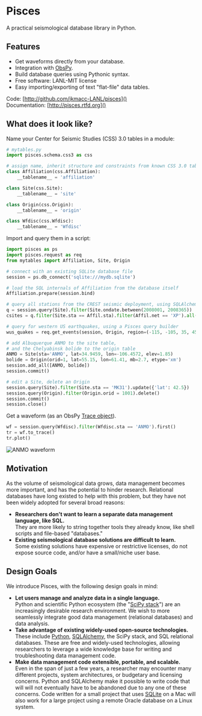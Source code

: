# Pisces

A practical seismological database library in Python.

## Features

* Get waveforms directly from your database.
* Integration with [ObsPy](www.obspy.org).
* Build database queries using Pythonic syntax.
* Free software: LANL-MIT license
* Easy importing/exporting of text "flat-file" data tables.

Code: [http://github.com/jkmacc-LANL/pisces]()  
Documentation: [http://pisces.rtfd.org]()


## What does it look like?

Name your Center for Seismic Studies (CSS) 3.0 tables in a module:

```python
# mytables.py
import pisces.schema.css3 as css

# assign name, inherit structure and constraints from known CSS 3.0 tables
class Affiliation(css.Affiliation):
    __tablename__ = 'affiliation'

class Site(css.Site):
    __tablename__ = 'site'

class Origin(css.Origin):
    __tablename__ = 'origin'

class Wfdisc(css.Wfdisc):
    __tablename__ = 'Wfdisc'
```

Import and query them in a script:

```python
import pisces as ps
import pisces.request as req
from mytables import Affiliation, Site, Origin

# connect with an existing SQLite database file
session = ps.db_connect('sqlite:///mydb.sqlite')

# load the SQL internals of Affiliation from the database itself
Affiliation.prepare(session.bind)

# query all stations from the CREST seismic deployment, using SQLAlchemy
q = session.query(Site).filter(Site.ondate.between(2008001, 2008365))
csites = q.filter(Site.sta == Affil.sta).filter(Affil.net == 'XP').all()

# query for western US earthquakes, using a Pisces query builder
wus_quakes = req.get_events(session, Origin, region=(-115, -105, 35, 45), mag={'mb': (4, None)})

# add Albuquerque ANMO to the site table, 
# and the Chelyabinsk bolide to the origin table
ANMO = Site(sta='ANMO', lat=34.9459, lon=-106.4572, elev=1.85)
bolide = Origin(orid=1, lat=55.15, lon=61.41, mb=2.7, etype='xm')
session.add_all([ANMO, bolide])
session.commit()

# edit a Site, delete an Origin
session.query(Site).filter(Site.sta == 'MK31').update({'lat': 42.5})
session.query(Origin).filter(Origin.orid = 1001).delete()
session.commit()
session.close()
```

Get a waveform (as an ObsPy [Trace object](http://docs.obspy.org/packages/autogen/obspy.core.trace.Trace.html#obspy.core.trace.Trace)).

```python
wf = session.query(Wfdisc).filter(Wfdisc.sta == 'ANMO').first()
tr = wf.to_trace()
tr.plot()
```

![ANMO waveform](http://github.com/jkmacc-LANL/pisces/ANMO.png "ANMO waveform")

## Motivation

As the volume of seismological data grows, data management becomes more important, and has the potential to hinder research.
Relational databases have long existed to help with this problem, but they have not been widely adopted for several broad reasons:

* **Researchers don't want to learn a separate data management language, like SQL.**  
  They are more likely to string together tools they already know, like shell scripts and file-based "databases."
* **Existing seismological database solutions are difficult to learn.**  
  Some existing solutions have expensive or restrictive licenses, do not expose source code, and/or have a small/niche user base.  

## Design Goals

We introduce Pisces, with the following design goals in mind:

* **Let users manage and analyze data in a single language.**  
  Python and scientific Python ecosystem (the "[SciPy stack](http://www.scipy.org/about.html)") are an increasingly desirable research environment.
  We wish to more seamlessly integrate good data management (relational databases) and data analysis.
* **Take advantage of existing widely-used open-source technologies.**  
  These include [Python](www.python.org), [SQLAlchemy](www.sqlalchemy.org), the SciPy stack, and SQL relational databases.
  These are free and widely-used technologies, allowing researchers to leverage a wide knowledge base for writing and troubleshooting data management code.
* **Make data management code extensible, portable, and scalable.**  
  Even in the span of just a few years, a researcher may encounter many different projects, system architectures, or budgetary and licensing concerns.
  Python and SQLAlchemy make it possible to write code that will will not eventually have to be abandoned due to any one of these concerns. 
  Code written for a small project that uses [SQLite](www.sqlite.org) on a Mac will also work for a large project using a remote Oracle database on a Linux system.



<!---
.. image:: https://badge.fury.io/py/pisces.png
    :target: http://badge.fury.io/py/pisces
    
.. image:: https://travis-ci.org/jkmacc-LANL/pisces.png?branch=master
        :target: https://travis-ci.org/jkmacc-LANL/pisces

.. image:: https://pypip.in/d/pisces/badge.png
        :target: https://crate.io/packages/pisces?version=latest
-->



